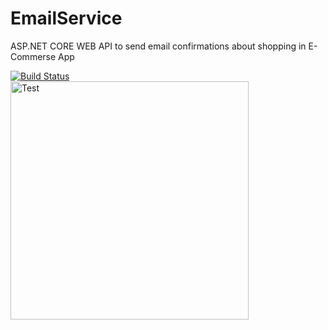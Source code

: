 # EmailService
ASP.NET CORE WEB API to send email confirmations about shopping in E-Commerse App <br>

[![Build Status](https://travis-ci.org/joemccann/dillinger.svg?branch=master)](https://travis-ci.org/joemccann/dillinger)
<br>
<img width="381" alt="Test" src="https://user-images.githubusercontent.com/58743347/78163863-2c4b9c80-7406-11ea-8e87-76c8c4238eb7.png">
